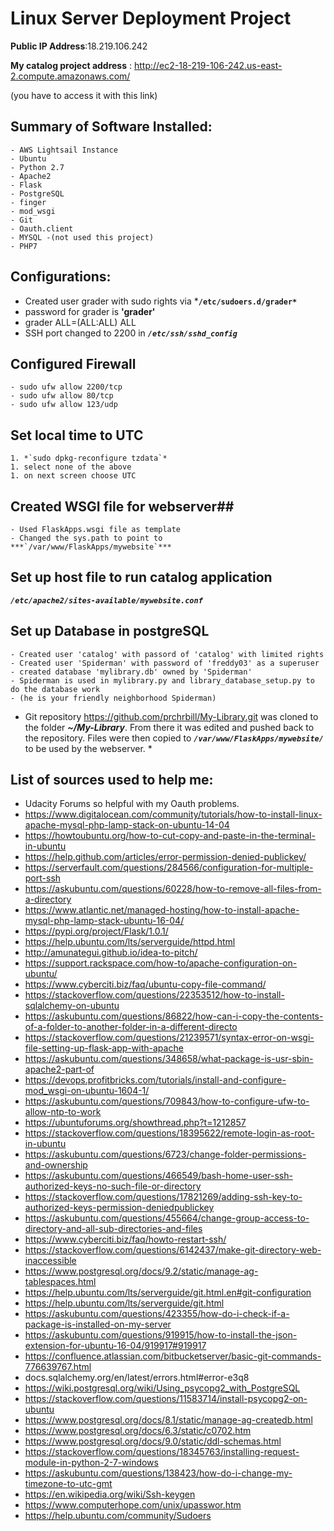 # Linux Server Deployment Project  #

**Public IP Address**:18.219.106.242

**My catalog project address** : http://ec2-18-219-106-242.us-east-2.compute.amazonaws.com/

  (you have to access it with this link)
  
 ##  Summary of Software Installed: ##
	- AWS Lightsail Instance
	- Ubuntu 
	- Python 2.7
	- Apache2
	- Flask
	- PostgreSQL
	- finger
	- mod_wsgi
	- Git
	- Oauth.client
	- MYSQL -(not used this project)
	- PHP7
  
 ## Configurations: ##
- Created user grader with sudo rights via ***`/etc/sudoers.d/grader*`**
- password for grader is **'grader'**
- grader ALL=(ALL:ALL) ALL
- SSH port changed to 2200 in ***`/etc/ssh/sshd_config`***

##   Configured Firewall ##
	- sudo ufw allow 2200/tcp
	- sudo ufw allow 80/tcp
	- sudo ufw allow 123/udp
  
##  Set local time to UTC ##
	1. *`sudo dpkg-reconfigure tzdata`*
	1. select none of the above
	1. on next screen choose UTC

## Created WSGI file for webserver##

	- Used FlaskApps.wsgi file as template
	- Changed the sys.path to point to ***`/var/www/FlaskApps/mywebsite`***
 
##  Set up host file to run catalog application ##
***`/etc/apache2/sites-available/mywebsite.conf`***
 
 ## Set up Database in postgreSQL ##
	- Created user 'catalog' with passord of 'catalog' with limited rights
	- Created user 'Spiderman' with password of 'freddy03' as a superuser
	- created database 'mylibrary.db' owned by 'Spiderman'
	- Spiderman is used in mylibrary.py and library_database_setup.py to do the database work
	- (he is your friendly neighborhood Spiderman)
    
*	Git repository https://github.com/prchrbill/My-Library.git was cloned
	to the folder ***~/My-Library***. From there it was edited and pushed
	back to the repository. Files were then copied to ***`/var/www/FlaskApps/mywebsite/`***
	to be used by the webserver. *

  
## List of sources used to help me: ##
  - Udacity Forums so helpful with my Oauth problems.
-   https://www.digitalocean.com/community/tutorials/how-to-install-linux-apache-mysql-php-lamp-stack-on-ubuntu-14-04
-   https://howtoubuntu.org/how-to-cut-copy-and-paste-in-the-terminal-in-ubuntu
-   https://help.github.com/articles/error-permission-denied-publickey/
-   https://serverfault.com/questions/284566/configuration-for-multiple-port-ssh
-   https://askubuntu.com/questions/60228/how-to-remove-all-files-from-a-directory
-   https://www.atlantic.net/managed-hosting/how-to-install-apache-mysql-php-lamp-stack-ubuntu-16-04/
-   https://pypi.org/project/Flask/1.0.1/
-   https://help.ubuntu.com/lts/serverguide/httpd.html
-   http://amunategui.github.io/idea-to-pitch/
-   https://support.rackspace.com/how-to/apache-configuration-on-ubuntu/
-   https://www.cyberciti.biz/faq/ubuntu-copy-file-command/
-   https://stackoverflow.com/questions/22353512/how-to-install-sqlalchemy-on-ubuntu
-   https://askubuntu.com/questions/86822/how-can-i-copy-the-contents-of-a-folder-to-another-folder-in-a-different-directo
-   https://stackoverflow.com/questions/21239571/syntax-error-on-wsgi-file-setting-up-flask-app-with-apache
-   https://askubuntu.com/questions/348658/what-package-is-usr-sbin-apache2-part-of
-   https://devops.profitbricks.com/tutorials/install-and-configure-mod_wsgi-on-ubuntu-1604-1/
-   https://askubuntu.com/questions/709843/how-to-configure-ufw-to-allow-ntp-to-work
-   https://ubuntuforums.org/showthread.php?t=1212857
-   https://stackoverflow.com/questions/18395622/remote-login-as-root-in-ubuntu
-   https://askubuntu.com/questions/6723/change-folder-permissions-and-ownership
-   https://askubuntu.com/questions/466549/bash-home-user-ssh-authorized-keys-no-such-file-or-directory
-   https://stackoverflow.com/questions/17821269/adding-ssh-key-to-authorized-keys-permission-deniedpublickey
-   https://askubuntu.com/questions/455664/change-group-access-to-directory-and-all-sub-directories-and-files
-   https://www.cyberciti.biz/faq/howto-restart-ssh/
-   https://stackoverflow.com/questions/6142437/make-git-directory-web-inaccessible
-   https://www.postgresql.org/docs/9.2/static/manage-ag-tablespaces.html
-   https://help.ubuntu.com/lts/serverguide/git.html.en#git-configuration
-   https://help.ubuntu.com/lts/serverguide/git.html
-   https://askubuntu.com/questions/423355/how-do-i-check-if-a-package-is-installed-on-my-server
-   https://askubuntu.com/questions/919915/how-to-install-the-json-extension-for-ubuntu-16-04/919917#919917
-   https://confluence.atlassian.com/bitbucketserver/basic-git-commands-776639767.html
-   docs.sqlalchemy.org/en/latest/errors.html#error-e3q8
-   https://wiki.postgresql.org/wiki/Using_psycopg2_with_PostgreSQL
-   https://stackoverflow.com/questions/11583714/install-psycopg2-on-ubuntu
-   https://www.postgresql.org/docs/8.1/static/manage-ag-createdb.html
-   https://www.postgresql.org/docs/6.3/static/c0702.htm
-   https://www.postgresql.org/docs/9.0/static/ddl-schemas.html
-   https://stackoverflow.com/questions/18345763/installing-request-module-in-python-2-7-windows
-   https://askubuntu.com/questions/138423/how-do-i-change-my-timezone-to-utc-gmt
-   https://en.wikipedia.org/wiki/Ssh-keygen
-   https://www.computerhope.com/unix/upasswor.htm
-   https://help.ubuntu.com/community/Sudoers
